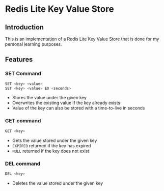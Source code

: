 # Redis Lite Key Value Store

## Introduction

This is an implementation of a Redis Lite Key Value Store that is done for my personal learning purposes.

## Features

### SET Command
``` bash
SET <key> <value>
SET <key> <value> EX <seconds>
```
- Stores the value under the given key
- Overwrites the existing value if the key already exists
- Value of the key can also be stored with a time-to-live in seconds

### GET command
``` bash
GET <key>
```
- Gets the value stored under the given key
- `EXPIRED` returned if the key has expired
- `NULL` returned if the key does not exist

### DEL command
``` bash
DEL <key>
```
- Deletes the value stored under the given key